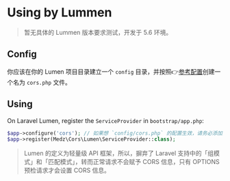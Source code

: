 # Using by Lummen

> 暂无具体的 Lummen 版本要求测试，开发于 5.6 环境。

## Config

你应该在你的 Lumen 项目目录建立一个 `config` 目录，并按照👉[参考配置](https://github.com/medz/cors#configure)创建一个名为 `cors.php` 文件。

## Using

On Laravel Lumen, register the `ServiceProvider` in `bootstrap/app.php`:

```php
$app->configure('cors'); // 如果想 `config/cors.php` 的配置生效，请务必添加这行代码。
$app->register(Medz\Cors\Lumen\ServiceProvider::class);
```

> Lumen 的定义为轻量级 API 框架，所以，摒弃了 Laravel 支持中的「组模式」和「匹配模式」，转而正常请求不会赋予 CORS 信息，只有 OPTIONS 预检请求才会设置 CORS 信息。 
